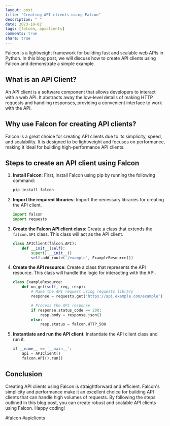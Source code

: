 ```yaml
---
layout: post
title: "Creating API clients using Falcon"
description: " "
date: 2023-10-02
tags: [falcon, apiclients]
comments: true
share: true
---
```


Falcon is a lightweight framework for building fast and scalable web APIs in Python. In this blog post, we will discuss how to create API clients using Falcon and demonstrate a simple example.

## What is an API Client?

An API client is a software component that allows developers to interact with a web API. It abstracts away the low-level details of making HTTP requests and handling responses, providing a convenient interface to work with the API.

## Why use Falcon for creating API clients?

Falcon is a great choice for creating API clients due to its simplicity, speed, and scalability. It is designed to be lightweight and focuses on performance, making it ideal for building high-performance API clients.

## Steps to create an API client using Falcon

1. **Install Falcon**: First, install Falcon using pip by running the following command:

    ```python
    pip install falcon
    ```

2. **Import the required libraries**: Import the necessary libraries for creating the API client.

    ```python
    import falcon
    import requests
    ```

3. **Create the Falcon API client class**: Create a class that extends the `falcon.API` class. This class will act as the API client.

    ```python
    class APIClient(falcon.API):
        def __init__(self):
            super().__init__()
            self.add_route('/example', ExampleResource())
    ```

4. **Create the API resource**: Create a class that represents the API resource. This class will handle the logic for interacting with the API.

    ```python
    class ExampleResource:
        def on_get(self, req, resp):
            # Make the API request using requests library
            response = requests.get('https://api.example.com/example')

            # Process the API response
            if response.status_code == 200:
                resp.body = response.json()
            else:
                resp.status = falcon.HTTP_500
    ```

5. **Instantiate and run the API client**: Instantiate the API client class and run it.

    ```python
    if __name__ == '__main__':
        api = APIClient()
        falcon.API().run()
    ```

## Conclusion

Creating API clients using Falcon is straightforward and efficient. Falcon's simplicity and performance make it an excellent choice for building API clients that can handle high volumes of requests. By following the steps outlined in this blog post, you can create robust and scalable API clients using Falcon. Happy coding!

#falcon #apiclients